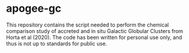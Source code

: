 # apogee-gc

This repository contains the script needed to perform the chemical comparison study of accreted and in situ Galactic Globular Clusters from Horta et al (2020). The code has been written for personal use only, and thus is not up to standards for public use.

